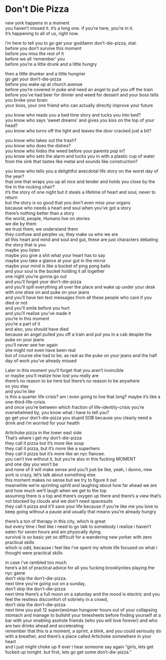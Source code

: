 # Don't Die Pizza

new york happens in a moment\
you haven’t missed it. it’s a long one. if you’re here, you’re in it.\
it’s happening to all of us, right now.

i’m here to tell you to go get your goddamn don’t-die-pizza, stat.\
before you don’t survive this moment\
before you miss the rest of it\
before we all ‘remember’ you\
before you’re a little drunk and a little hungry

then a little drunker and a little hungrier\
go get your don’t-die-pizza\
before you wake up at church avenue\
before you’re covered in puke and need an angel to pull you off the train\
before you’ve had beer for dinner and weed for dessert and your boss tells you broke your brain\
your boss, your one friend who can actually directly improve your future

you know who reads you a bed time story and tucks you into bed?\
you know who says ‘sweet dreams’ and gives you kiss on the top of your head?\
you know who turns off the light and leaves the door cracked just a bit?

you know who takes out the trash?\
you know who does the dishes?\
you know who hides the weed before your parents pop in?\
you know who sets the alarm and tucks you in with a plastic cup of water from the sink that tastes like metal and sounds like construction?

you know who tells you a delightful anecdotal life story on the worst day of the year?\
that one that wraps you up all nice and tender and holds you close by the fire in the rocking chair?\
it’s the story of one night but it steals a lifetime of heart and soul, never to return\
but the story is so good that you don’t even miss your organs\
because who needs a heart and soul when you’ve got a story\
there’s nothing better than a story\
the world, people, Humans live on stories\
we die by them\
we trust them, we understand them\
they confuse and perplex us, they make us who we are\
all this heart and mind and soul and gut, these are just characters debating the story that is you\
maybe you listen\
maybe you give a shit what your heart has to say\
maybe you take a glance at your gut in the mirror\
maybe your mind is like a bucket of ping pong balls\
and your soul is the bucket holding it all together\
one night you’re gonna go out\
and you’ll forget your don’t-die-pizza\
and you’ll spill everything all over the place and wake up under your desk with one shoe on and puke on your jeans\
and you’ll have ten text messages from all these people who care if you died or not\
and you’ll smile before you hurt\
and you’ll realize you’ve made it\
you’re in this moment\
you’re a part of it\
and also, you should have died\
because an angel pulled you off a train and put you in a cab despite the puke on your jeans\
you’ll never see her again\
she might not even have been real\
but of course she had to be, as real as the puke on your jeans and the half day of work you’ve already missed

Later in this moment you’ll forget that you aren’t invincible\
or maybe you’ll realize how lost you really are\
there’s no reason to be here but there’s no reason to be anywhere\
so you stay\
and you’re like\
is this a quarter life crisis? am i even going to live that long? maybe it’s like a one-third-life-crisis\
and once you’re between which fraction of life-identity-crisis you’re overwhelmed by, you know what i have to tell you?\
go get your don’t-die-pizza you stupid SOB because you clearly need a drink and i’m worried for your health

Artichoke pizza in the lower east side\
That’s where i get my don’t-die-pizza\
they call it pizza but it’s more like soup\
they call it pizza, but it’s more like a superhero\
they call it pizza but it’s more like an nyc fiancee.\
you can’t live without it, but you’re also in this fucking MOMENT\
and one day you won’t be\
and none of it will make sense and you’ll just be like, yeah, i dunno, new york is crazy, let’s talk about something else\
this moment makes no sense but we try to figure it out\
meanwhile we’re sprinting uphill and laughing about how far ahead we are and how much we’ll laugh when we get to the top\
assuming there is a top and there’s oxygen up there and there’s a view that’s not blocked by clouds and we don’t need spacesuits\
they call it pizza and it’ll save your life because if you’re like me you love to keep going without a pause and usually that means you’re already hungry

there’s a ton of therapy in this city, which is great\
but every time i feel like i need to go talk to somebody i realize i haven’t eaten for seven hours and am physically dying.\
survival is so basic yet so difficult for a wandering new yorker with zero practical skills\
which is odd, because i feel like i’ve spent my whole life focused on what i thought were practical skills

in case i’ve rambled too much\
here’s a bit of practical advice for all you fucking brooklynites playing the nyc game\
don’t skip the don’t-die-pizza.\
next time you’re going out on a sunday,\
don’t skip the don’t-die-pizza\
next time there’s a full moon on a saturday and the mood is electric and you feel the restless discomfort of sobriety in a crowd,\
don’t skip the don’t-die-pizza\
next time you pull 12 super(wo)man hungover hours out of your collapsing stomach and manage to bullshit your timesheets before finding yourself at a bar with your enabling asshole friends (who you will love forever) and who are two drinks ahead and accelerating\
remember that this is a moment, a sprint, a blink, and you could seriously do with a breather, and there’s a place called Artichoke somewhere in your heart\
and I just might choke up if ever i hear someone say again “girls, lets get fucked up tonight. but first, lets go get some don’t-die-pizza.”

